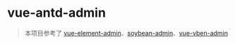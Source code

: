 # vue-antd-admin

> 本项目参考了 [vue-element-admin](https://github.com/PanJiaChen/vue-element-admin)、[soybean-admin](https://github.com/honghuangdc/soybean-admin)、[vue-vben-admin](https://github.com/vbenjs/vue-vben-admin)
